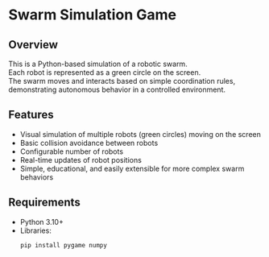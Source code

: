 # Swarm Simulation Game

## Overview
This is a Python-based simulation of a robotic swarm.  
Each robot is represented as a green circle on the screen.  
The swarm moves and interacts based on simple coordination rules, demonstrating autonomous behavior in a controlled environment.

## Features
- Visual simulation of multiple robots (green circles) moving on the screen
- Basic collision avoidance between robots
- Configurable number of robots
- Real-time updates of robot positions
- Simple, educational, and easily extensible for more complex swarm behaviors

## Requirements
- Python 3.10+
- Libraries:
  ```bash
  pip install pygame numpy
